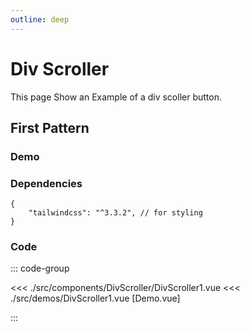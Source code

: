 ```yaml
---
outline: deep
---
```


<script setup>
import DivScroller1 from '../../src/demos/DivScroller1.vue'

</script>

# Div Scroller

This page Show an Example of a div scoller button.

## First Pattern

### Demo

<DivScroller1 />

### Dependencies

```
{
    "tailwindcss": "^3.3.2", // for styling
}
```

### Code

::: code-group

<<< ./src/components/DivScroller/DivScroller1.vue
<<< ./src/demos/DivScroller1.vue [Demo.vue]

:::
